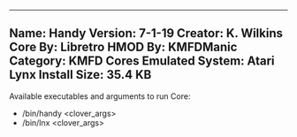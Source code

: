 -----------------------
Name: Handy
Version: 7-1-19
Creator: K. Wilkins
Core By: Libretro
HMOD By: KMFDManic
Category: KMFD Cores
Emulated System: Atari Lynx
Install Size: 35.4 KB
-----------------------
Available executables and arguments to run Core:
- /bin/handy <rom> <clover_args>
- /bin/lnx <rom> <clover_args>
